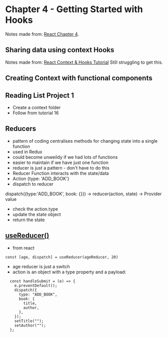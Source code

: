# Chapter 4 - Getting Started with Hooks

Notes made from: [React Chapter 4](https://learning.oreilly.com/library/view/react-and-react/9781803231280/B18316_04_ePub.xhtml).

## Sharing data using context Hooks

Notes made from: [React Context & Hooks Tutorial](https://www.youtube.com/watch?v=6RhOzQciVwI)
Still struggling to get this.

## Creating Context with functional components

## Reading List Project 1

- Create a context folder
- Follow from tutorial 16

## Reducers

- pattern of coding centralises methods for changing state into a single function
- used in Redux
- could become unweildy if we had lots of functions
- easier to maintain if we have just one function
- reducer is just a pattern - don't have to do this
- Reducer Function interacts with the state/data
- Action {type: 'ADD_BOOK'}
- dispatch to reducer

dispatch({type:'ADD_BOOK', book: {}}) -> reducer(action, state) -> Provider value

- check the action.type
- update the state object
- return the state

## [useReducer()](https://www.youtube.com/watch?v=uXWycyeTeCs)

- from react

```
const [age, dispatch] = useReducer(ageReducer, 20)

```

- age reducer is just a switch
- action is an object with a type property and a payload:
```
  const handleSubmit = (e) => {
    e.preventDefault();
    dispatch({
      type: "ADD_BOOK",
      book: {
        title,
        author,
      },
    });
    setTitle("");
    setAuthor("");
  };
```
